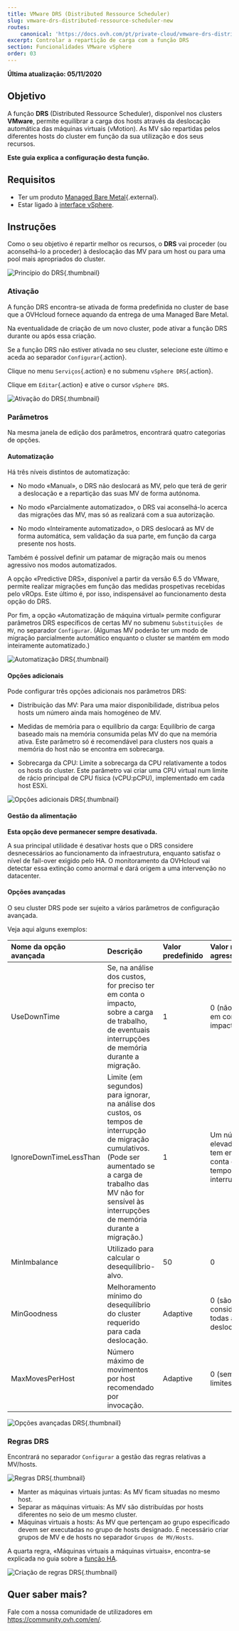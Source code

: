 ```yaml
---
title: VMware DRS (Distributed Ressource Scheduler)
slug: vmware-drs-distributed-ressource-scheduler-new
routes:
    canonical: 'https://docs.ovh.com/pt/private-cloud/vmware-drs-distributed-ressource-scheduler-new/'
excerpt: Controlar a repartição de carga com a função DRS
section: Funcionalidades VMware vSphere
order: 03
---
```


**Última atualização: 05/11/2020**

## Objetivo

A função **DRS** (Distributed Ressource Scheduler), disponível nos clusters **VMware**, permite equilibrar a carga dos hosts através da deslocação automática das máquinas virtuais (vMotion). As MV são repartidas pelos diferentes hosts do cluster em função da sua utilização e dos seus recursos.

**Este guia explica a configuração desta função.**

## Requisitos

- Ter um produto [Managed Bare Metal](https://www.ovhcloud.com/pt/managed-bare-metal/){.external}.
- Estar ligado à [interface vSphere](../instalar_o_vsphere_client/).

## Instruções

Como o seu objetivo é repartir melhor os recursos, o **DRS** vai proceder (ou aconselhá-lo a proceder) à deslocação das MV para um host ou para uma pool mais apropriados do cluster.

![Princípio do DRS](images/drs0.png){.thumbnail}

### Ativação

A função DRS encontra-se ativada de forma predefinida no cluster de base que a OVHcloud fornece aquando da entrega de uma Managed Bare Metal.

Na eventualidade de criação de um novo cluster, pode ativar a função DRS durante ou após essa criação.

Se a função DRS não estiver ativada no seu cluster, selecione este último e aceda ao separador `Configurar`{.action}.

Clique no menu `Serviços`{.action} e no submenu `vSphere DRS`{.action}.

Clique em `Editar`{.action} e ative o cursor `vSphere DRS`.

![Ativação do DRS](images/drs01.png){.thumbnail}

### Parâmetros 

Na mesma janela de edição dos parâmetros, encontrará quatro categorias de opções.

#### Automatização

Há três níveis distintos de automatização:

- No modo «Manual», o DRS não deslocará as MV, pelo que terá de gerir a deslocação e a repartição das suas MV de forma autónoma.

- No modo «Parcialmente automatizado», o DRS vai aconselhá-lo acerca das migrações das MV, mas só as realizará com a sua autorização.

- No modo «Inteiramente automatizado», o DRS deslocará as MV de forma automática, sem validação da sua parte, em função da carga presente nos hosts.

Também é possível definir um patamar de migração mais ou menos agressivo nos modos automatizados.

A opção «Predictive DRS», disponível a partir da versão 6.5 do VMware, permite realizar migrações em função das medidas prospetivas recebidas pelo vROps.
Este último é, por isso, indispensável ao funcionamento desta opção do DRS.

Por fim, a opção «Automatização de máquina virtual» permite configurar parâmetros DRS específicos de certas MV no submenu `Substituições de MV`, no separador `Configurar`. (Algumas MV poderão ter um modo de migração parcialmente automático enquanto o cluster se mantém em modo inteiramente automatizado.)

![Automatização DRS](images/drs02.png){.thumbnail}


#### Opções adicionais

Pode configurar três opções adicionais nos parâmetros DRS:

- Distribuição das MV: Para uma maior disponibilidade, distribua pelos hosts um número ainda mais homogéneo de MV. 

- Medidas de memória para o equilíbrio da carga: Equilíbrio de carga baseado mais na memória consumida pelas MV do que na memória ativa.
Este parâmetro só é recomendável para clusters nos quais a memória do host não se encontra em sobrecarga. 

- Sobrecarga da CPU: Limite a sobrecarga da CPU relativamente a todos os hosts do cluster. Este parâmetro vai criar uma CPU virtual num limite de rácio principal de CPU física (vCPU:pCPU), implementado em cada host ESXi. 

![Opções adicionais DRS](images/drs03.png){.thumbnail}

#### Gestão da alimentação

**Esta opção deve permanecer sempre desativada.**

A sua principal utilidade é desativar hosts que o DRS considere desnecessários ao funcionamento da infraestrutura, enquanto satisfaz o nível de fail-over exigido pelo HA.
O monitoramento da OVHcloud vai detectar essa extinção como anormal e dará origem a uma intervenção no datacenter.

#### Opções avançadas

O seu cluster DRS pode ser sujeito a vários parâmetros de configuração avançada.

Veja aqui alguns exemplos:

|Nome da opção avançada|Descrição|Valor predefinido|Valor mais agressivo|
|:---|:---|:---|:---|
|UseDownTime|Se, na análise dos custos, for preciso ter em conta o impacto, sobre a carga de trabalho, de eventuais interrupções de memória durante a migração.|1|0 (não tem em conta o impacto)|
|IgnoreDownTimeLessThan|Limite (em segundos) para ignorar, na análise dos custos, os tempos de interrupção de migração cumulativos. (Pode ser aumentado se a carga de trabalho das MV não for sensível às interrupções de memória durante a migração.)|1|Um número elevado (não tem em conta os tempos de interrupção)|
|MinImbalance|Utilizado para calcular o desequilíbrio-alvo.|50|0|
|MinGoodness|Melhoramento mínimo do desequilíbrio do cluster requerido para cada deslocação.|Adaptive|0 (são consideradas todas as deslocações)|
|MaxMovesPerHost|Número máximo de movimentos por host recomendado por invocação.|Adaptive|0 (sem limites)|

![Opções avançadas DRS](images/drs05.png){.thumbnail}

### Regras DRS

Encontrará no separador `Configurar` a gestão das regras relativas a MV/hosts.

![Regras DRS](images/drs06.png){.thumbnail}

- Manter as máquinas virtuais juntas: As MV ficam situadas no mesmo host.
- Separar as máquinas virtuais: As MV são distribuídas por hosts diferentes no seio de um mesmo cluster.
- Máquinas virtuais a hosts: As MV que pertençam ao grupo especificado devem ser executadas no grupo de hosts designado. É necessário criar grupos de MV e de hosts no separador `Grupos de MV/Hosts`.

A quarta regra, «Máquinas virtuais a máquinas virtuais», encontra-se explicada no guia sobre a [função HA](../vmware-ha-high-availability/).

![Criação de regras DRS](images/drs07.png){.thumbnail}

## Quer saber mais?

Fale com a nossa comunidade de utilizadores em <https://community.ovh.com/en/>.
